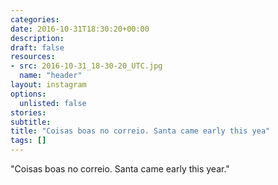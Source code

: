 ```yaml
---
categories:
date: 2016-10-31T18:30:20+00:00
description:
draft: false
resources:
- src: 2016-10-31_18-30-20_UTC.jpg
  name: "header"
layout: instagram
options:
  unlisted: false
stories:
subtitle:
title: "Coisas boas no correio. Santa came early this yea"
tags: []
---
```


"Coisas boas no correio. Santa came early this year."
